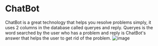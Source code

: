 # ChatBot
 ChatBot is a great technology that helps you resolve problems simply, it uses 2 columns in the database called queryes and reply. Queryes is the word searched by the user who has a problem and reply is ChatBot's answer that helps the user to get rid of the problem.
![image](https://user-images.githubusercontent.com/76882185/200129700-f377e71c-ceb1-4d07-9921-7cf66f3b828e.png)
